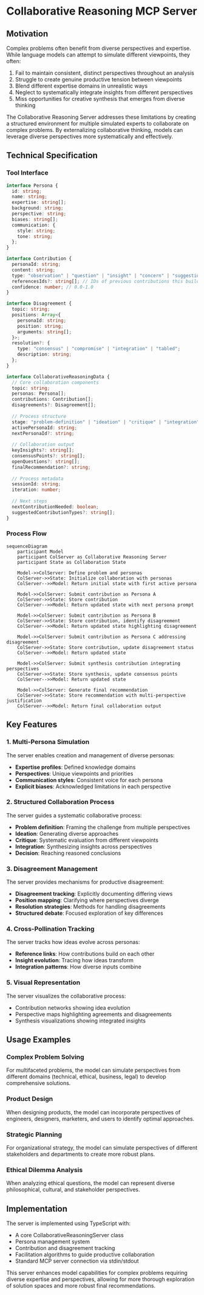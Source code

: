 # Collaborative Reasoning MCP Server

## Motivation

Complex problems often benefit from diverse perspectives and expertise. While language models can attempt to simulate different viewpoints, they often:

1. Fail to maintain consistent, distinct perspectives throughout an analysis
2. Struggle to create genuine productive tension between viewpoints
3. Blend different expertise domains in unrealistic ways
4. Neglect to systematically integrate insights from different perspectives
5. Miss opportunities for creative synthesis that emerges from diverse thinking

The Collaborative Reasoning Server addresses these limitations by creating a structured environment for multiple simulated experts to collaborate on complex problems. By externalizing collaborative thinking, models can leverage diverse perspectives more systematically and effectively.

## Technical Specification

### Tool Interface

```typescript
interface Persona {
  id: string;
  name: string;
  expertise: string[];
  background: string;
  perspective: string;
  biases: string[];
  communication: {
    style: string;
    tone: string;
  };
}

interface Contribution {
  personaId: string;
  content: string;
  type: "observation" | "question" | "insight" | "concern" | "suggestion" | "challenge" | "synthesis";
  referencesIds?: string[]; // IDs of previous contributions this builds upon
  confidence: number; // 0.0-1.0
}

interface Disagreement {
  topic: string;
  positions: Array<{
    personaId: string;
    position: string;
    arguments: string[];
  }>;
  resolution?: {
    type: "consensus" | "compromise" | "integration" | "tabled";
    description: string;
  };
}

interface CollaborativeReasoningData {
  // Core collaboration components
  topic: string;
  personas: Persona[];
  contributions: Contribution[];
  disagreements?: Disagreement[];
  
  // Process structure
  stage: "problem-definition" | "ideation" | "critique" | "integration" | "decision" | "reflection";
  activePersonaId: string;
  nextPersonaId?: string;
  
  // Collaboration output
  keyInsights?: string[];
  consensusPoints?: string[];
  openQuestions?: string[];
  finalRecommendation?: string;
  
  // Process metadata
  sessionId: string;
  iteration: number;
  
  // Next steps
  nextContributionNeeded: boolean;
  suggestedContributionTypes?: string[];
}
```

### Process Flow

```mermaid
sequenceDiagram
    participant Model
    participant ColServer as Collaborative Reasoning Server
    participant State as Collaboration State
    
    Model->>ColServer: Define problem and personas
    ColServer->>State: Initialize collaboration with personas
    ColServer-->>Model: Return initial state with first active persona
    
    Model->>ColServer: Submit contribution as Persona A
    ColServer->>State: Store contribution
    ColServer-->>Model: Return updated state with next persona prompt
    
    Model->>ColServer: Submit contribution as Persona B
    ColServer->>State: Store contribution, identify disagreement
    ColServer-->>Model: Return updated state highlighting disagreement
    
    Model->>ColServer: Submit contribution as Persona C addressing disagreement
    ColServer->>State: Store contribution, update disagreement status
    ColServer-->>Model: Return updated state
    
    Model->>ColServer: Submit synthesis contribution integrating perspectives
    ColServer->>State: Store synthesis, update consensus points
    ColServer-->>Model: Return updated state
    
    Model->>ColServer: Generate final recommendation
    ColServer->>State: Store recommendation with multi-perspective justification
    ColServer-->>Model: Return final collaboration output
```

## Key Features

### 1. Multi-Persona Simulation

The server enables creation and management of diverse personas:
- **Expertise profiles**: Defined knowledge domains
- **Perspectives**: Unique viewpoints and priorities
- **Communication styles**: Consistent voice for each persona
- **Explicit biases**: Acknowledged limitations in each perspective

### 2. Structured Collaboration Process

The server guides a systematic collaborative process:
- **Problem definition**: Framing the challenge from multiple perspectives
- **Ideation**: Generating diverse approaches
- **Critique**: Systematic evaluation from different viewpoints
- **Integration**: Synthesizing insights across perspectives
- **Decision**: Reaching reasoned conclusions

### 3. Disagreement Management

The server provides mechanisms for productive disagreement:
- **Disagreement tracking**: Explicitly documenting differing views
- **Position mapping**: Clarifying where perspectives diverge
- **Resolution strategies**: Methods for handling disagreements
- **Structured debate**: Focused exploration of key differences

### 4. Cross-Pollination Tracking

The server tracks how ideas evolve across personas:
- **Reference links**: How contributions build on each other
- **Insight evolution**: Tracing how ideas transform
- **Integration patterns**: How diverse inputs combine

### 5. Visual Representation

The server visualizes the collaborative process:
- Contribution networks showing idea evolution
- Perspective maps highlighting agreements and disagreements
- Synthesis visualizations showing integrated insights

## Usage Examples

### Complex Problem Solving
For multifaceted problems, the model can simulate perspectives from different domains (technical, ethical, business, legal) to develop comprehensive solutions.

### Product Design
When designing products, the model can incorporate perspectives of engineers, designers, marketers, and users to identify optimal approaches.

### Strategic Planning
For organizational strategy, the model can simulate perspectives of different stakeholders and departments to create more robust plans.

### Ethical Dilemma Analysis
When analyzing ethical questions, the model can represent diverse philosophical, cultural, and stakeholder perspectives.

## Implementation

The server is implemented using TypeScript with:
- A core CollaborativeReasoningServer class
- Persona management system
- Contribution and disagreement tracking
- Facilitation algorithms to guide productive collaboration
- Standard MCP server connection via stdin/stdout

This server enhances model capabilities for complex problems requiring diverse expertise and perspectives, allowing for more thorough exploration of solution spaces and more robust final recommendations.